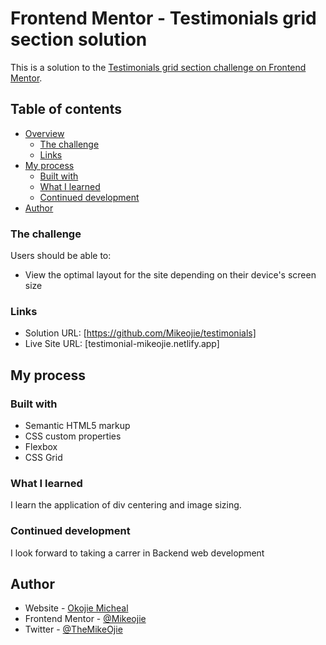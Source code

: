 # Frontend Mentor - Testimonials grid section solution

This is a solution to the [Testimonials grid section challenge on Frontend Mentor](https://www.frontendmentor.io/challenges/testimonials-grid-section-Nnw6J7Un7).

## Table of contents

- [Overview](#overview)
  - [The challenge](#the-challenge)
  - [Links](#links)
- [My process](#my-process)
  - [Built with](#built-with)
  - [What I learned](#what-i-learned)
  - [Continued development](#continued-development)
- [Author](#author)

### The challenge

Users should be able to:

- View the optimal layout for the site depending on their device's screen size

### Links

- Solution URL: [https://github.com/Mikeojie/testimonials]
- Live Site URL: [testimonial-mikeojie.netlify.app]

## My process

### Built with

- Semantic HTML5 markup
- CSS custom properties
- Flexbox
- CSS Grid

### What I learned

I learn the application of div centering and image sizing.

### Continued development

I look forward to taking a carrer in Backend web development
## Author

- Website - [Okojie Micheal](https://www.your-site.com)
- Frontend Mentor - [@Mikeojie](https://www.frontendmentor.io/profile/Mikeojie)
- Twitter - [@TheMikeOjie](https://www.twitter.com/TheMikeOjie)
